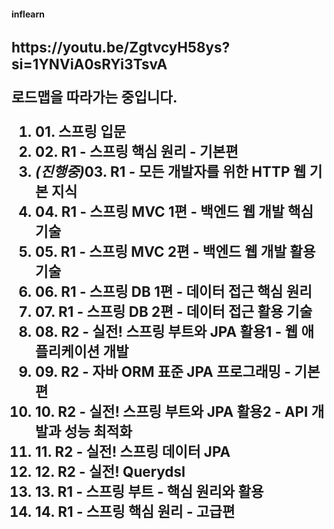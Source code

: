 <h4>inflearn<h4>
<h3><R1: 우아한형제들 최연소 기술이사 김영한의 스프링 완전 정복><h3>
<h3><R2: 김영한의 스프링 부트와 JPA 실무 완전 정복 로드맵><h3>
<p>https://youtu.be/ZgtvcyH58ys?si=1YNViA0sRYi3TsvA</P>
<p>로드맵을 따라가는 중입니다.</p>

<ol>
  <li>01. 스프링 입문</li>
  <li> 02. R1 - 스프링 핵심 원리 - 기본편</li>
  <li><em>(진행중)</em>03. R1 - 모든 개발자를 위한 HTTP 웹 기본 지식</li>
  <li>04. R1 - 스프링 MVC 1편 - 백엔드 웹 개발 핵심 기술</li>
  <li>05. R1 - 스프링 MVC 2편 - 백엔드 웹 개발 활용 기술</li>
  <li>06. R1 - 스프링 DB 1편 - 데이터 접근 핵심 원리</li>
  <li>07. R1 - 스프링 DB 2편 - 데이터 접근 활용 기술</li>
  <li>08. R2 - 실전! 스프링 부트와 JPA 활용1 - 웹 애플리케이션 개발</li>
  <li>09. R2 - 자바 ORM 표준 JPA 프로그래밍 - 기본편</li>
  <li>10. R2 - 실전! 스프링 부트와 JPA 활용2 - API 개발과 성능 최적화</li>
  <li>11. R2 - 실전! 스프링 데이터 JPA</li>
  <li>12. R2 - 실전! Querydsl</li>
  <li>13. R1 - 스프링 부트 - 핵심 원리와 활용</li>
  <li>14. R1 - 스프링 핵심 원리 - 고급편</li>
</ol>